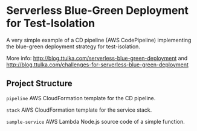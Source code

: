 # Serverless Blue-Green Deployment for Test-Isolation

A very simple example of a CD pipeline (AWS CodePipeline) implementing the blue-green deployment strategy for test-isolation.

More info: http://blog.ttulka.com/serverless-blue-green-deployment and http://blog.ttulka.com/challenges-for-serverless-blue-green-deployment

## Project Structure

`pipeline`
AWS CloudFormation template for the CD pipeline.

`stack`
AWS CloudFormation template for the service stack.

`sample-service`
AWS Lambda Node.js source code of a simple function.
